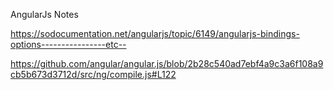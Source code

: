 AngularJs Notes

https://sodocumentation.net/angularjs/topic/6149/angularjs-bindings-options----------------etc--

https://github.com/angular/angular.js/blob/2b28c540ad7ebf4a9c3a6f108a9cb5b673d3712d/src/ng/compile.js#L122

